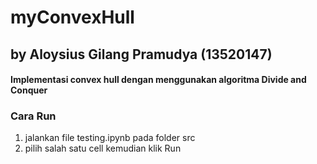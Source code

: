 # myConvexHull

## by Aloysius Gilang Pramudya (13520147)

#### Implementasi convex hull dengan menggunakan algoritma Divide and Conquer

### Cara Run

1. jalankan file testing.ipynb pada folder src
2. pilih salah satu cell kemudian klik Run
